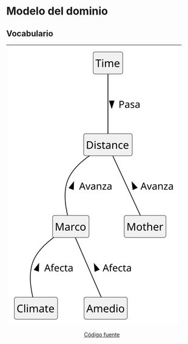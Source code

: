 # Modelo del dominio

## Vocabulario

<div align=center>

|![](/images/modelosUML/retos&proyectos/viajeMarco/docs/domainModel/src/vocabulary.svg)|
|:-:|
[Código fuente](./src/vocabulary.puml)

</div>
